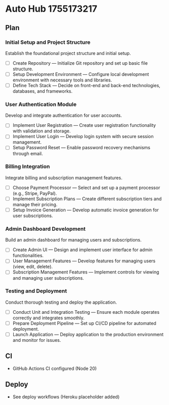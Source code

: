 # Auto Hub 1755173217

## Plan

### Initial Setup and Project Structure
Establish the foundational project structure and initial setup.

- [ ] Create Repository — Initialize Git repository and set up basic file structure.
- [ ] Setup Development Environment — Configure local development environment with necessary tools and libraries.
- [ ] Define Tech Stack — Decide on front-end and back-end technologies, databases, and frameworks.

### User Authentication Module
Develop and integrate authentication for user accounts.

- [ ] Implement User Registration — Create user registration functionality with validation and storage.
- [ ] Implement User Login — Develop login system with secure session management.
- [ ] Setup Password Reset — Enable password recovery mechanisms through email.

### Billing Integration
Integrate billing and subscription management features.

- [ ] Choose Payment Processor — Select and set up a payment processor (e.g., Stripe, PayPal).
- [ ] Implement Subscription Plans — Create different subscription tiers and manage their pricing.
- [ ] Setup Invoice Generation — Develop automatic invoice generation for user subscriptions.

### Admin Dashboard Development
Build an admin dashboard for managing users and subscriptions.

- [ ] Create Admin UI — Design and implement user interface for admin functionalities.
- [ ] User Management Features — Develop features for managing users (view, edit, delete).
- [ ] Subscription Management Features — Implement controls for viewing and managing user subscriptions.

### Testing and Deployment
Conduct thorough testing and deploy the application.

- [ ] Conduct Unit and Integration Testing — Ensure each module operates correctly and integrates smoothly.
- [ ] Prepare Deployment Pipeline — Set up CI/CD pipeline for automated deployment.
- [ ] Launch Application — Deploy application to the production environment and monitor for issues.

## CI
- GitHub Actions CI configured (Node 20)

## Deploy
- See deploy workflows (Heroku placeholder added)

